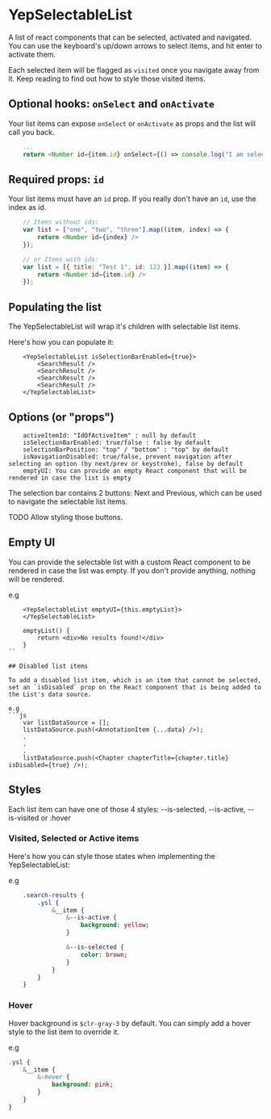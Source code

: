 
# YepSelectableList

A list of react components that can be selected, activated and navigated.
You can use the keyboard's up/down arrows to select items, and hit enter to activate them.

Each selected item will be flagged as `visited` once you navigate away from it. Keep reading to find out how to style those visited items.

## Optional hooks: `onSelect` and `onActivate`

Your list items can expose `onSelect` or `onActivate` as props and the list will call you back.

```js
    ...
    return <Number id={item.id} onSelect={() => console.log("I am selected!")} />
```

## Required props: `id`

Your list items must have an `id` prop. If you really don't have an `id`, use the index as id.

```js
    // Items without ids:
    var list = ["one", "two", "three"].map((item, index) => {
        return <Number id={index} />
    });

    // or Items with ids:
    var list = [{ title: "Test 1", id: 123 }].map((item) => {
        return <Number id={item.id} />
    });
```

## Populating the list

The YepSelectableList will wrap it's children with selectable list items.

Here's how you can populate it:

```
    <YepSelectableList isSelectionBarEnabled={true}>
        <SearchResult />
        <SearchResult />
        <SearchResult />
        <SearchResult />
    </YepSelectableList>
```

## Options (or "props")

```
    activeItemId: "IdOfActiveItem" : null by default
    isSelectionBarEnabled: true/false : false by default
    selectionBarPosition: "top" / "bottom" : "top" by default
    isNavigationDisabled: true/false, prevent navigation after selecting an option (by next/prev or keystroke), false by default
    emptyUI: You can provide an empty React component that will be rendered in case the list is empty
```

The selection bar contains 2 buttons: Next and Previous, which can be used to navigate the selectable list items.

TODO Allow styling those buttons.

## Empty UI

You can provide the selectable list with a custom React component to be rendered in case the list was empty. If you don't provide anything,
nothing will be rendered.

e.g
```
    <YepSelectableList emptyUI={this.emptyList}>
    </YepSelectableList>

    emptyList() {
        return <div>No results found!</div>
    }
``

## Disabled list items

To add a disabled list item, which is an item that cannot be selected, set an `isDisabled` prop on the React component that is being added to the List's data source.

e.g
```js
    var listDataSource = [];
    listDataSource.push(<AnnotationItem {...data} />);
    .
    .
    .
    listDataSource.push(<Chapter chapterTitle={chapter.title} isDisabled={true} />);
```

## Styles

Each list item can have one of those 4 styles: --is-selected, --is-active, --is-visited or :hover

### Visited, Selected or Active items

Here's how you can style those states when implementing the YepSelectableList:

e.g
```Sass
    .search-results {
        .ysl {
            &__item {
                &--is-active {
                    background: yellow;
                }

                &--is-selected {
                    color: brown;
                }
            }
        }
    }
```

### Hover
Hover background is `$clr-gray-3` by default. You can simply add a hover style to the list item to override it.

e.g
```Sass
.ysl {
    &__item {
        &:hover {
            background: pink;
        }
    }
}
```
